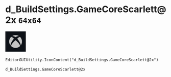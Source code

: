 # d_BuildSettings.GameCoreScarlett@2x `64x64`
<img src="/img/d_BuildSettings.GameCoreScarlett@2x.png" width=64 height=64>

``` CSharp
EditorGUIUtility.IconContent("d_BuildSettings.GameCoreScarlett@2x")
```
```
d_BuildSettings.GameCoreScarlett@2x
```
